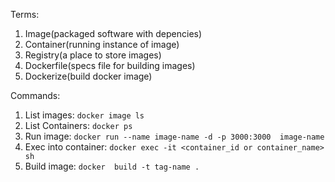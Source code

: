 Terms:
1. Image(packaged software with depencies)
2. Container(running instance of image)
3. Registry(a place to store images)
4. Dockerfile(specs file for building images)
5. Dockerize(build docker image)

Commands:
1. List images: `docker image ls`
2. List Containers: `docker ps`
3. Run image: `docker run --name image-name -d -p 3000:3000  image-name`
4. Exec into container: `docker exec -it <container_id or container_name> sh`
5. Build image: `docker  build -t tag-name .`


